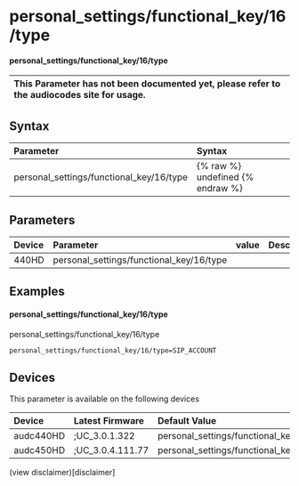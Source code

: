 ﻿---
description: personal_settings/functional_key/16/type
search: false
---

# personal_settings/functional_key/16/type

#### personal_settings/functional_key/16/type


| This Parameter has not been documented yet, please refer to the audiocodes site for usage.  |
| :--- |

## Syntax
| Parameter | Syntax |
| :--- | :--- |
|personal_settings/functional_key/16/type | {% raw %} undefined {% endraw %} |

## Parameters
|Device|Parameter|value|Description|
|:---|:---|:---|:---|
| 440HD | personal_settings/functional_key/16/type |  |  |

## Examples
#### personal_settings/functional_key/16/type

personal_settings/functional_key/16/type

```
personal_settings/functional_key/16/type=SIP_ACCOUNT
```

## Devices
This parameter is available on the following devices

| Device | Latest Firmware | Default Value |
|:---|:---|:---|
| audc440HD | ;UC_3.0.1.322 | personal_settings/functional_key/16/type=SIP_ACCOUNT 
| audc450HD | ;UC_3.0.4.111.77 | personal_settings/functional_key/16/type=EMPTY 

(view disclaimer)[disclaimer]
